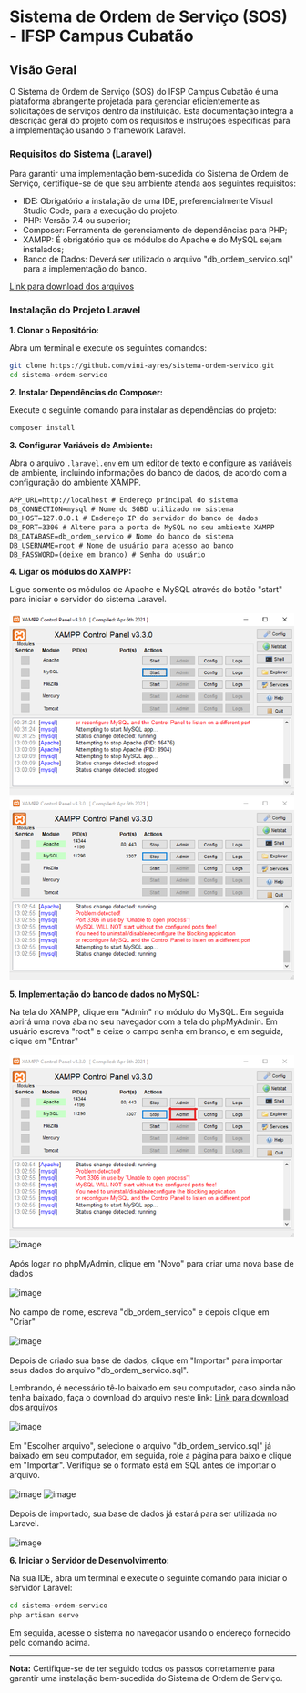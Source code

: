 # Sistema de Ordem de Serviço (SOS) - IFSP Campus Cubatão

## Visão Geral

O Sistema de Ordem de Serviço (SOS) do IFSP Campus Cubatão é uma plataforma abrangente projetada para gerenciar eficientemente as solicitações de serviços dentro da instituição. Esta documentação integra a descrição geral do projeto com os requisitos e instruções específicas para a implementação usando o framework Laravel.

### Requisitos do Sistema (Laravel)

Para garantir uma implementação bem-sucedida do Sistema de Ordem de Serviço, certifique-se de que seu ambiente atenda aos seguintes requisitos:

- IDE: Obrigatório a instalação de uma IDE, preferencialmente Visual Studio Code, para a execução do projeto.
- PHP: Versão 7.4 ou superior;
- Composer: Ferramenta de gerenciamento de dependências para PHP;
- XAMPP: É obrigatório que os módulos do Apache e do MySQL sejam instalados;
- Banco de Dados: Deverá ser utilizado o arquivo "db_ordem_servico.sql" para a implementação do banco.

[Link para download dos arquivos](https://drive.google.com/drive/u/0/folders/1VWuVeIlOkSq6Cskq3Jz5pigge4yVc6LZ)

### Instalação do Projeto Laravel

**1. Clonar o Repositório:**

Abra um terminal e execute os seguintes comandos:

```bash
git clone https://github.com/vini-ayres/sistema-ordem-servico.git
cd sistema-ordem-servico
```

**2. Instalar Dependências do Composer:**

Execute o seguinte comando para instalar as dependências do projeto:

```bash
composer install
```

**3. Configurar Variáveis de Ambiente:**

Abra o arquivo `.laravel.env` em um editor de texto e configure as variáveis de ambiente, incluindo informações do banco de dados, de acordo com a configuração do ambiente XAMPP.

```env
APP_URL=http://localhost # Endereço principal do sistema
DB_CONNECTION=mysql # Nome do SGBD utilizado no sistema
DB_HOST=127.0.0.1 # Endereço IP do servidor do banco de dados
DB_PORT=3306 # Altere para a porta do MySQL no seu ambiente XAMPP
DB_DATABASE=db_ordem_servico # Nome do banco do sistema
DB_USERNAME=root # Nome de usuário para acesso ao banco
DB_PASSWORD=(deixe em branco) # Senha do usuário
```

**4. Ligar os módulos do XAMPP:**

Ligue somente os módulos de Apache e MySQL através do botão "start" para iniciar o servidor do sistema Laravel.
<br><br>
<img src="foto-xampp-1.png" alt="Foto XAMPP 1" width="500" height="320">
<img src="foto-xampp-2.png" alt="Foto XAMPP 2" width="500" height="320">

**5. Implementação do banco de dados no MySQL:**

Na tela do XAMPP, clique em "Admin" no módulo do MySQL. Em seguida abrirá uma nova aba no seu navegador com a tela do phpMyAdmin. Em usuário escreva "root" e deixe o campo senha em branco, e em seguida, clique em "Entrar"
<br><br>
<img src="foto-xampp-3.png" alt="Foto XAMPP 1" width="500" height="320">
![image](https://github.com/vini-ayres/sistema-ordem-servico/assets/131456406/3ea9f948-a63a-4926-b471-731d5b8cc522)
<br><br>
Após logar no phpMyAdmin, clique em "Novo" para criar uma nova base de dados
<br><br>
![image](https://github.com/vini-ayres/sistema-ordem-servico/assets/131456406/a459f505-7ba4-457c-a74d-f5ba0362d37b)
<br><br>
No campo de nome, escreva "db_ordem_servico" e depois clique em "Criar"
<br><br>
![image](https://github.com/vini-ayres/sistema-ordem-servico/assets/131456406/ada086db-c779-4b43-a56b-75f98cc5b47d)
<br><br>
Depois de criado sua base de dados, clique em "Importar" para importar seus dados do arquivo "db_ordem_servico.sql".

Lembrando, é necessário tê-lo baixado em seu computador, caso ainda não tenha baixado, faça o download do arquivo neste link: [Link para download dos arquivos](https://drive.google.com/drive/u/0/folders/1VWuVeIlOkSq6Cskq3Jz5pigge4yVc6LZ)
<br><br>
![image](https://github.com/vini-ayres/sistema-ordem-servico/assets/131456406/ea2f8489-d31d-49ca-be06-e22c4be3b1bc)
<br><br>
Em "Escolher arquivo", selecione o arquivo "db_ordem_servico.sql" já baixado em seu computador, em seguida, role a página para baixo e clique em "Importar". Verifique se o formato está em SQL antes de importar o arquivo.
<br><br>
![image](https://github.com/vini-ayres/sistema-ordem-servico/assets/131456406/457153be-53af-46b6-9809-c371e1d9633f)
![image](https://github.com/vini-ayres/sistema-ordem-servico/assets/131456406/62eeb9be-d619-43fc-98c3-9a45911448ff)
<br><br>
Depois de importado, sua base de dados já estará para ser utilizada no Laravel.
<br><br>
![image](https://github.com/vini-ayres/sistema-ordem-servico/assets/131456406/cdfe78ba-ae2d-4add-8365-2b01ce949b4f)

**6. Iniciar o Servidor de Desenvolvimento:**

Na sua IDE, abra um terminal e execute o seguinte comando para iniciar o servidor Laravel:

```bash
cd sistema-ordem-servico
php artisan serve
```

Em seguida, acesse o sistema no navegador usando o endereço fornecido pelo comando acima.

---

**Nota:** Certifique-se de ter seguido todos os passos corretamente para garantir uma instalação bem-sucedida do Sistema de Ordem de Serviço.
